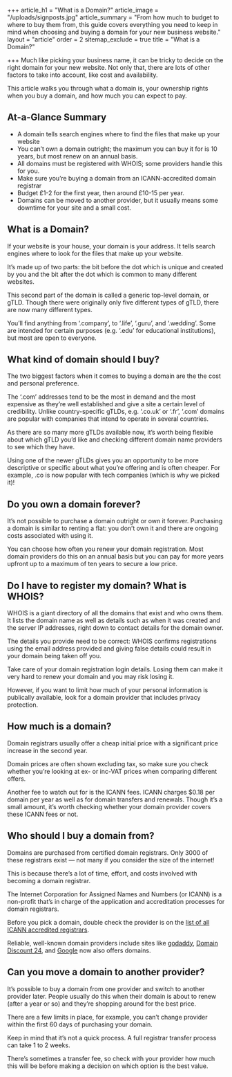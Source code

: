 +++
article_h1 = "What is a Domain?"
article_image = "/uploads/signposts.jpg"
article_summary = "From how much to budget to where to buy them from, this guide covers everything you need to keep in mind when choosing and buying a domain for your new business website."
layout = "article"
order = 2
sitemap_exclude = true
title = "What is a Domain?"

+++
Much like picking your business name, it can be tricky to decide on the right domain for your new website. Not only that, there are lots of other factors to take into account, like cost and availability.

This article walks you through what a domain is, your ownership rights when you buy a domain, and how much you can expect to pay.

## At-a-Glance Summary

* A domain tells search engines where to find the files that make up your website
* You can’t own a domain outright; the maximum you can buy it for is 10 years, but most renew on an annual basis. 
* All domains must be registered with WHOIS; some providers handle this for you. 
* Make sure you’re buying a domain from an ICANN-accredited domain registrar 
* Budget £1-2 for the first year, then around £10-15 per year. 
* Domains can be moved to another provider, but it usually means some downtime for your site and a small cost. 

## What is a Domain?

If your website is your house, your domain is your address. It tells search engines where to look for the files that make up your website.

It’s made up of two parts: the bit before the dot which is unique and created by you and the bit after the dot which is common to many different websites.

This second part of the domain is called a generic top-level domain, or gTLD. Though there were originally only five different types of gTLD, there are now many different types.

You’ll find anything from ‘.company’, to ‘.life’, ‘.guru’, and ‘.wedding’. Some are intended for certain purposes (e.g. ‘.edu’ for educational institutions), but most are open to everyone.

## What kind of domain should I buy? 

The two biggest factors when it comes to buying a domain are the the cost and personal preference.

The ‘.com’ addresses tend to be the most in demand and the most expensive as they’re well established and give a site a certain level of credibility. Unlike country-specific gTLDs, e.g. ‘.co.uk’ or ‘.fr’, ‘.com’ domains are popular with companies that intend to operate in several countries.

As there are so many more gTLDs available now, it’s worth being flexible about which gTLD you’d like and checking different domain name providers to see which they have.

Using one of the newer gTLDs gives you an opportunity to be more descriptive or specific about what you’re offering and is often cheaper. For example, .co is now popular with tech companies (which is why we picked it)!

## Do you own a domain forever?

It’s not possible to purchase a domain outright or own it forever. Purchasing a domain is similar to renting a flat: you don’t own it and there are ongoing costs associated with using it.

You can choose how often you renew your domain registration. Most domain providers do this on an annual basis but you can pay for more years upfront up to a maximum of ten years to secure a low price.

## Do I have to register my domain? What is WHOIS? 

WHOIS is a giant directory of all the domains that exist and who owns them. It lists the domain name as well as details such as when it was created and the server IP addresses, right down to contact details for the domain owner.

The details you provide need to be correct: WHOIS confirms registrations using the email address provided and giving false details could result in your domain being taken off you.

Take care of your domain registration login details. Losing them can make it very hard to renew your domain and you may risk losing it.

However, if you want to limit how much of your personal information is publically available, look for a domain provider that includes privacy protection.

## How much is a domain? 

Domain registrars usually offer a cheap initial price with a significant price increase in the second year.

Domain prices are often shown excluding tax, so make sure you check whether you’re looking at ex- or inc-VAT prices when comparing different offers.

Another fee to watch out for is the ICANN fees. ICANN charges $0.18 per domain per year as well as for domain transfers and renewals. Though it’s a small amount, it’s worth checking whether your domain provider covers these ICANN fees or not.

## Who should I buy a domain from? 

Domains are purchased from certified domain registrars. Only 3000 of these registrars exist — not many if you consider the size of the internet!

This is because there’s a lot of time, effort, and costs involved with becoming a domain registrar.

The Internet Corporation for Assigned Names and Numbers (or ICANN) is a non-profit that’s in charge of the application and accreditation processes for domain registrars.

Before you pick a domain, double check the provider is on the [list of all ICANN accredited registrars](https://www.icann.org/registrar-reports/accredited-list.html).

Reliable, well-known domain providers include sites like [godaddy](https://uk.godaddy.com/), [Domain Discount 24](https://www.domaindiscount24.com/en), and [Google](https://domains.google/#/) now also offers domains.

## Can you move a domain to another provider? 

It’s possible to buy a domain from one provider and switch to another provider later. People usually do this when their domain is about to renew (after a year or so) and they’re shopping around for the best price.

There are a few limits in place, for example, you can’t change provider within the first 60 days of purchasing your domain.

Keep in mind that it’s not a quick process. A full registrar transfer process can take 1 to 2 weeks.

There’s sometimes a transfer fee, so check with your provider how much this will be before making a decision on which option is the best value.